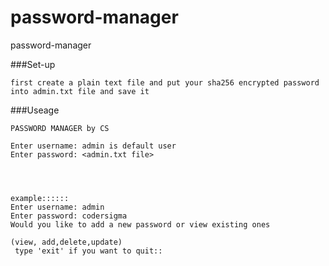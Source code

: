 # password-manager
password-manager

###Set-up

```
first create a plain text file and put your sha256 encrypted password into admin.txt file and save it
```

###Useage
```
PASSWORD MANAGER by CS

Enter username: admin is default user
Enter password: <admin.txt file>




example::::::
Enter username: admin
Enter password: codersigma
Would you like to add a new password or view existing ones

(view, add,delete,update)
 type 'exit' if you want to quit::
```
